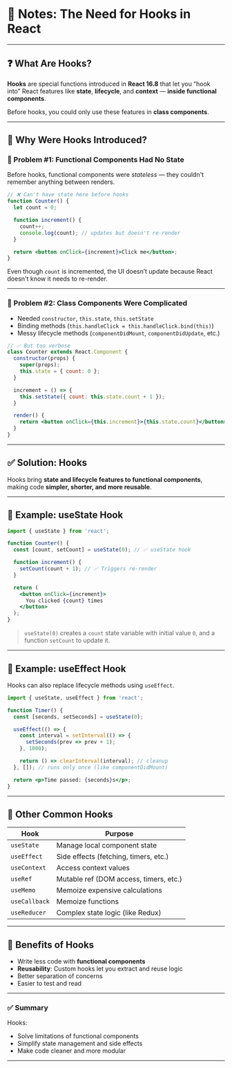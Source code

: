 

# 📒 Notes: **The Need for Hooks in React**

---

## ❓ What Are Hooks?

**Hooks** are special functions introduced in **React 16.8** that let you “hook into” React features like **state**, **lifecycle**, and **context** — **inside functional components**.

Before hooks, you could only use these features in **class components**.

---

## 🤔 Why Were Hooks Introduced?

### 🧨 Problem #1: Functional Components Had No State

Before hooks, functional components were *stateless* — they couldn't remember anything between renders.

```jsx
// ❌ Can't have state here before hooks
function Counter() {
  let count = 0;

  function increment() {
    count++;
    console.log(count); // updates but doesn't re-render
  }

  return <button onClick={increment}>Click me</button>;
}
```

Even though `count` is incremented, the UI doesn’t update because React doesn't know it needs to re-render.

---

### 🧨 Problem #2: Class Components Were Complicated

* Needed `constructor`, `this.state`, `this.setState`
* Binding methods (`this.handleClick = this.handleClick.bind(this)`)
* Messy lifecycle methods (`componentDidMount`, `componentDidUpdate`, etc.)

```jsx
// ✅ But too verbose
class Counter extends React.Component {
  constructor(props) {
    super(props);
    this.state = { count: 0 };
  }

  increment = () => {
    this.setState({ count: this.state.count + 1 });
  }

  render() {
    return <button onClick={this.increment}>{this.state.count}</button>;
  }
}
```

---

## ✅ Solution: Hooks

Hooks bring **state and lifecycle features to functional components**, making code **simpler, shorter, and more reusable**.

---

## 🎯 Example: useState Hook

```jsx
import { useState } from 'react';

function Counter() {
  const [count, setCount] = useState(0); // ✅ useState hook

  function increment() {
    setCount(count + 1); // ✅ Triggers re-render
  }

  return (
    <button onClick={increment}>
      You clicked {count} times
    </button>
  );
}
```

> `useState(0)` creates a `count` state variable with initial value `0`, and a function `setCount` to update it.

---

## 🎯 Example: useEffect Hook

Hooks can also replace lifecycle methods using `useEffect`.

```jsx
import { useState, useEffect } from 'react';

function Timer() {
  const [seconds, setSeconds] = useState(0);

  useEffect(() => {
    const interval = setInterval(() => {
      setSeconds(prev => prev + 1);
    }, 1000);

    return () => clearInterval(interval); // cleanup
  }, []); // runs only once (like componentDidMount)

  return <p>Time passed: {seconds}s</p>;
}
```

---

## 🧠 Other Common Hooks

| Hook          | Purpose                                |
| ------------- | -------------------------------------- |
| `useState`    | Manage local component state           |
| `useEffect`   | Side effects (fetching, timers, etc.)  |
| `useContext`  | Access context values                  |
| `useRef`      | Mutable ref (DOM access, timers, etc.) |
| `useMemo`     | Memoize expensive calculations         |
| `useCallback` | Memoize functions                      |
| `useReducer`  | Complex state logic (like Redux)       |

---

## 🚀 Benefits of Hooks

* Write less code with **functional components**
* **Reusability**: Custom hooks let you extract and reuse logic
* Better separation of concerns
* Easier to test and read

---

### ✅ Summary

Hooks:

* Solve limitations of functional components
* Simplify state management and side effects
* Make code cleaner and more modular

---

